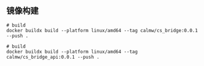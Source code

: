 ## 镜像构建

``` shell
# build 
docker buildx build --platform linux/amd64 --tag calmw/cs_bridge:0.0.1 --push .
```

``` shell
# build 
docker buildx build --platform linux/amd64 --tag calmw/cs_bridge_api:0.0.1 --push .
```


